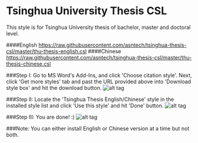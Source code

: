 # Tsinghua University Thesis CSL 
This style is for Tsinghua University thesis of bachelor, master and doctoral level.

####English
https://raw.githubusercontent.com/asntech/tsinghua-thesis-csl/master/thu-thesis-english.csl
####Chinese
https://raw.githubusercontent.com/asntech/tsinghua-thesis-csl/master/thu-thesis-chinese.csl

###Step I:
Go to MS Word's Add-Ins, and click 'Choose citation style'. Next, click 'Get more styles' tab and past the URL provided above into 'Download style box' and hit the download button. 
![alt tag](https://raw.githubusercontent.com/asntech/tsinghua-thesis-csl/master/csl-1.png)

###Step II:
Locate the 'Tsinghua Thesis English/Chinese' style in the installed style list and click 'Use this style' and hit 'Done' button.
![alt tag](https://raw.githubusercontent.com/asntech/tsinghua-thesis-csl/master/csl-2.png)

###Step III:
You are done! :) 
![alt tag](https://raw.githubusercontent.com/asntech/tsinghua-thesis-csl/master/csl-3.png)


###Note: 
You can either install English or Chinese version at a time but not both.

